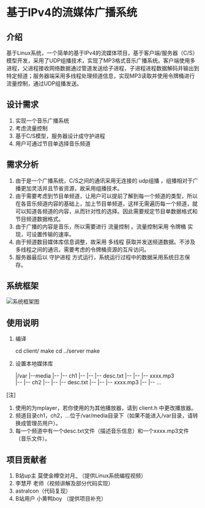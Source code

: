 # 基于IPv4的流媒体广播系统

## 介绍

基于Linux系统，一个简单的基于IPv4的流媒体项目，基于客户端/服务器（C/S）模型开发，采用了UDP组播技术，实现了MP3格式音乐广播系统。客户端使用多进程，父进程接收网络数据通过管道发送给子进程，子进程进程数据解码并输出到特定频道；服务器端采用多线程处理频道信息，实现MP3读取并使用令牌桶进行流量控制，通过UDP组播发送。

## 设计需求

1. 实现一个音乐广播系统
2. 考虑流量控制
3. 基于C/S模型，服务器设计成守护进程
4. 用户可通过节目单选择音乐频道

## 需求分析

1. 由于是一个广播系统，C/S之间的通讯采用无连接的 udp组播 ，组播相对于广播更加灵活并且节省资源，故采用组播技术。
2. 由于需要考虑到节目单频道，让用户可以提前了解到每一个频道的类型，所以在各音乐频道内容的基础上，加上节目单频道，这样无需遍历每一个频道，就可以知道各频道的内容，从而针对性的选择。因此需要规定节目单数据格式和节目频道数据格式。
3. 由于广播的内容是音乐，所以需要进行 流量控制 。流量控制采用 令牌桶 实现，可设置传输的速率。
4. 由于频道数目媒体库信息调整，故采用 多线程 获取并发送频道数据。不涉及多线程之间的通讯，需要考虑的令牌桶资源的互斥访问。
5. 服务器最后以 守护进程 方式运行，系统运行过程中的数据采用系统日志保存。

## 系统框架

![系统框架图](https://user-images.githubusercontent.com/46079639/174961551-a048afc3-6574-4b03-a8e9-a177e24031ed.jpg)


## 使用说明

1. 编译

    cd client/
    make
    cd ../server
    make

2. 设置本地媒体库

    |/var
    |--media
    |-- |-- ch1
    |-- |-- |-- desc.txt
    |-- |-- |-- xxxx.mp3     
    |-- |-- ch2
    |-- |-- |-- desc.txt
    |-- |-- |-- xxxx.mp3 
    |-- |-- ...

[注]

1. 使用的为mplayer，若你使用的为其他播放器，请到 client.h 中更改播放器。
2. 频道目录ch1，ch2，...位于/var/media目录下（如果不能进入/var目录，请转换成管理员用户）。
3. 每一个频道中有一个desc.txt文件（描述音乐信息）和一个xxxx.mp3文件（音乐文件）。

## 项目贡献者

1. B站up主 莫使金樽空对月_ （提供Linux系统编程视频）
2. 李慧芹 老师（视频讲解及部分代码实现）
3. astralcon（代码复现）
4. B站用户 小黄鸭boy （提供项目补充）

